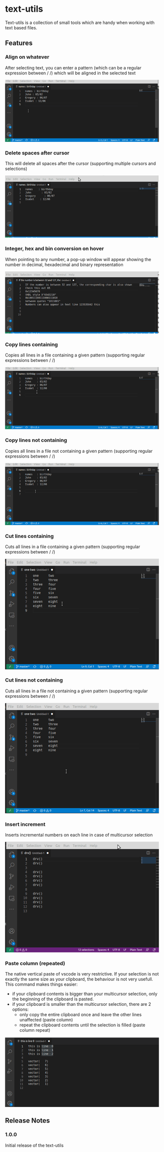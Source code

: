 # text-utils 

Text-utils is a collection of small tools which are handy when working with text based files.

## Features

### Align on whatever

After selecting text, you can enter a pattern (which can be a regular expression between / /) which will be aligned in the selected text

![Demo](https://github.com/kv-be/text_utils/raw/master/resources/align_on.gif)

### Delete spaces after cursor

This will delete all spaces after the cursor (supporting multiple cursors and selections)

![Demo](https://github.com/kv-be/text_utils/raw/master/resources/delete_right.gif)

### Integer, hex and bin conversion on hover

When pointing to any number, a pop-up window will appear showing the number in decimal, hexadecimal and binary representation

![Demo](https://github.com/kv-be/text_utils/raw/master/resources/radix_converrt.gif)

### Copy lines containing

Copies all lines in a file containing a given pattern (supporting regular expressions between / /)

![Demo](https://github.com/kv-be/text_utils/raw/master/resources/containing.gif)

### Copy lines not containing

Copies all lines in a file not containing a given pattern (supporting regular expressions between / /)

![Demo](https://github.com/kv-be/text_utils/raw/master/resources/not_containing.gif)

### Cut lines containing

Cuts all lines in a file containing a given pattern (supporting regular expressions between / /)

![Demo](https://github.com/kv-be/text_utils/raw/master/resources/cut_lines_containing.gif)

### Cut lines not containing

Cuts all lines in a file not containing a given pattern (supporting regular expressions between / /)

![Demo](https://github.com/kv-be/text_utils/raw/master/resources/cut_lines_not_containing.gif)

### Insert increment

Inserts incremental numbers on each line in case of multicursor selection

![Demo](https://github.com/kv-be/text_utils/raw/master/resources/increment.gif)

### Paste column (repeated)
The native vertical paste of vscode is very restrictive. If your selection is not exactly the same size as your clipboard, the behaviour is not very usefull. This command makes things easier:
- if your clipboard contents is bigger than your multicursor selection, only the beginning of the clipboard is pasted.
- if your clipboard is smaller than the multicursor selection, there are 2 options:
  - only copy the entire clipboard once and leave the other lines unaffected (paste column)
  - repeat the clipboard contents until the selection is filled (paste column repeat)

![Demo](https://github.com/kv-be/text_utils/raw/master/resources/paste_column.gif)

## Release Notes

### 1.0.0

Initial release of the text-utils

